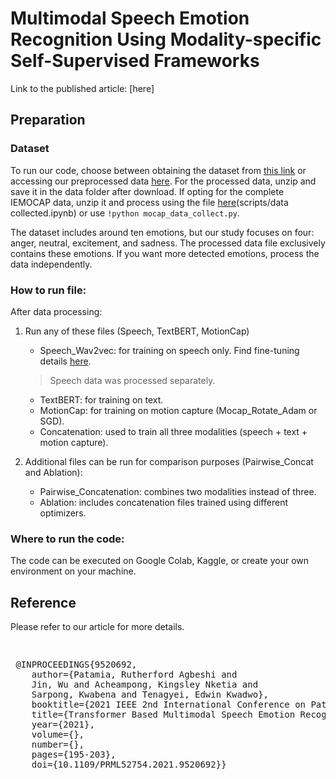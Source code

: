 # Multimodal Speech Emotion Recognition Using Modality-specific Self-Supervised Frameworks

Link to the published article: [here] 

## Preparation
### Dataset
To run our code, choose between obtaining the dataset from [this link](https://sail.usc.edu/iemocap/) or accessing our preprocessed data [here](https://drive.google.com/file/d/19GcLs3k-xB1R0y1JfX14Z46uPmNKJaLX/view?usp=share). For the processed data, unzip and save it in the data folder after download. If opting for the complete IEMOCAP data, unzip it and process using the file [here](https://github.com/Ruddy202/TRANSFORMER_BASED-Emotion-Recognition)(scripts/data collected.ipynb) or use `!python mocap_data_collect.py`.

The dataset includes around ten emotions, but our study focuses on four: anger, neutral, excitement, and sadness. The processed data file exclusively contains these emotions. If you want more detected emotions, process the data independently.</p>

### How to run file:
After data processing:

1. Run any of these files (Speech, TextBERT, MotionCap)
	* Speech_Wav2vec: for training on speech only. Find fine-tuning details [here](https://www.tensorflow.org/hub/tutorials/wav2vec2_saved_model_finetuning).
    > Speech data was processed separately. 
	* TextBERT: for training on text.
	* MotionCap: for training on motion capture (Mocap_Rotate_Adam or SGD).
	* Concatenation: used to train all three modalities (speech + text + motion capture).

2. Additional files can be run for comparison purposes (Pairwise_Concat and Ablation):
 	* Pairwise_Concatenation: combines two modalities instead of three.
 	* Ablation: includes concatenation files trained using different optimizers.

### Where to run the code: 
The code can be executed on Google Colab, Kaggle, or create your own environment on your machine. 

## Reference

Please refer to our article for more details.

<pre> <p align="justify"> @INPROCEEDINGS{9520692,  
	author={Patamia, Rutherford Agbeshi and 
	Jin, Wu and Acheampong, Kingsley Nketia and 
	Sarpong, Kwabena and Tenagyei, Edwin Kwadwo},  
	booktitle={2021 IEEE 2nd International Conference on Pattern Recognition and Machine Learning (PRML)},   
	title={Transformer Based Multimodal Speech Emotion Recognition with Improved Neural Networks},   
	year={2021},  
	volume={},  
	number={},  
	pages={195-203},  
	doi={10.1109/PRML52754.2021.9520692}} </p> </pre>







